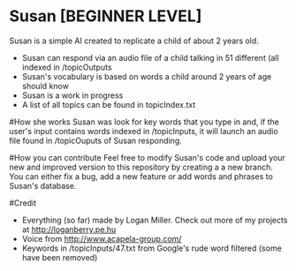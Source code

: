 # Susan [BEGINNER LEVEL]
Susan is a simple AI created to replicate a child of about 2 years old.
- Susan can respond via an audio file of a child talking in 51 different (all indexed in /topicOutputs
- Susan's vocabulary is based on words a child around 2 years of age should know
- Susan is a work in progress
- A list of all topics can be found in topicIndex.txt

#How she works
Susan was look for key words that you type in and, if the user's input contains words indexed in /topicInputs, it will launch an audio file found in /topicOuputs of Susan responding.

#How you can contribute
Feel free to modify Susan's code and upload your new and improved version to this repository by creating a a new branch. You can either fix a bug, add a new feature or add words and phrases to Susan's database.

#Credit
- Everything (so far) made by Logan Miller. Check out more of my projects at http://loganberry.pe.hu
- Voice from http://www.acapela-group.com/
- Keywords in /topicInputs/47.txt from Google's rude word filtered (some have been removed)
